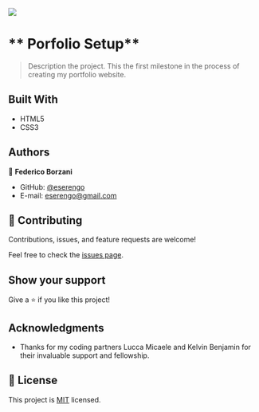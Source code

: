 ![](https://img.shields.io/badge/Microverse-blueviolet)

# ** Porfolio Setup**

> Description the project.
This the first milestone in the process of creating my portfolio website.

## Built With

- HTML5
- CSS3

## Authors

👤 **Federico Borzani**

- GitHub: [@eserengo](https://github.com/eserengo)
- E-mail: eserengo@gmail.com

## 🤝 Contributing

Contributions, issues, and feature requests are welcome!

Feel free to check the [issues page](../../issues/).

## Show your support

Give a ⭐️ if you like this project!

## Acknowledgments

- Thanks for my coding partners Lucca Micaele and Kelvin Benjamin for their invaluable support and fellowship.

## 📝 License

This project is [MIT](./MIT.md) licensed.

